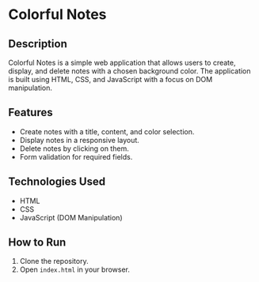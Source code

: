 # Colorful Notes

## Description
Colorful Notes is a simple web application that allows users to create, display, and delete notes with a chosen background color. The application is built using HTML, CSS, and JavaScript with a focus on DOM manipulation.

## Features
- Create notes with a title, content, and color selection.
- Display notes in a responsive layout.
- Delete notes by clicking on them.
- Form validation for required fields.

## Technologies Used
- HTML
- CSS
- JavaScript (DOM Manipulation)

## How to Run
1. Clone the repository.
2. Open `index.html` in your browser.